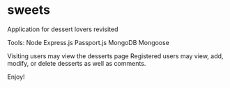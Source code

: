 # sweets
Application for dessert lovers revisited

Tools:
Node
Express.js
Passport.js
MongoDB
Mongoose

Visiting users may view the desserts page
Registered users may view, add, modify, or delete desserts as well as comments.

Enjoy!
